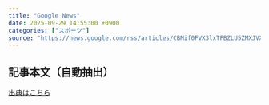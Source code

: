 ```yaml
---
title: "Google News"
date: 2025-09-29 14:55:00 +0900
categories: ["スポーツ"]
source: "https://news.google.com/rss/articles/CBMif0FVX3lxTFBZLU5ZMXJVXy10NFdsNTRGOUZfcGJkLU11Njhxd2Ryd0FZRG9DTGVmYmEwb1BHU1pLZ0lZd2VsUjliWkJ1bHdRN1gyeXgtSW5VQkNhLVhSR0VXWVBPbHI4R1ZaLWQ4ZGJhcTlieGYxQVlkOUt4OXRoMWtvTTc4eXc?oc=5"
---
```


## 記事本文（自動抽出）
<body class="y0K44d EA71Tc" id="readabilityBody"></body>

[出典はこちら](https://news.google.com/rss/articles/CBMif0FVX3lxTFBZLU5ZMXJVXy10NFdsNTRGOUZfcGJkLU11Njhxd2Ryd0FZRG9DTGVmYmEwb1BHU1pLZ0lZd2VsUjliWkJ1bHdRN1gyeXgtSW5VQkNhLVhSR0VXWVBPbHI4R1ZaLWQ4ZGJhcTlieGYxQVlkOUt4OXRoMWtvTTc4eXc?oc=5)
